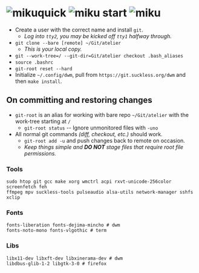 # ![miku]quick ![miku] start ![miku]
* Create a user with the correct name and install `git`.
	* _Log into `tty2`, you may be kicked off `tty1` halfway through._
* `git clone --bare [remote] ~/Git/atelier`
	* _This is your local copy._
* `git --work-tree=/ --git-dir=Git/atelier checkout .bash_aliases`
* `source .bashrc`
* `git-root reset --hard`
* Initialize `~/.config/dwm`, pull from `https://git.suckless.org/dwm` and then `make install`.

## On committing and restoring changes
* `git-root` is an alias for working with bare repo `~/Git/atelier` with the work-tree starting at `/`
	* `git-root status` -- Ignore unmonitored files with `-uno`
* All normal git commands _(diff, checkout, etc.)_ should work.
	* `git-root add -u` and push changes back to remote on occasion.
	* _Keep things simple and **DO NOT** stage files that require root file permissions._

### Tools
```
sudo htop git gcc make xorg wmctrl acpi rxvt-unicode-256color screenfetch feh
ffmpeg mpv suckless-tools pulseaudio alsa-utils network-manager sshfs xclip
```
### Fonts
```
fonts-liberation fonts-dejima-mincho # dwm
fonts-noto-mono fonts-vlgothic # term
```
### Libs
``` 
libx11-dev libxft-dev libxinerama-dev # dwm
libdbus-glib-1-2 libgtk-3-0 # firefox
```

[miku]: https://i.imgur.com/Nr7HV9a.png
